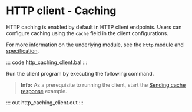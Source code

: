 # HTTP client - Caching

HTTP caching is enabled by default in HTTP client endpoints. Users can configure caching using the `cache` field in the client configurations.

For more information on the underlying module, see the [`http` module](https://lib.ballerina.io/ballerina/http/latest/) and [specification](https://ballerina.io/spec/http/#2412-caching).

::: code http_caching_client.bal :::

Run the client program by executing the following command.

>**Info:** As a prerequisite to running the client, start the [Sending cache response](learn/by-example/http-service-cache-response/) example.

::: out http_caching_client.out :::
